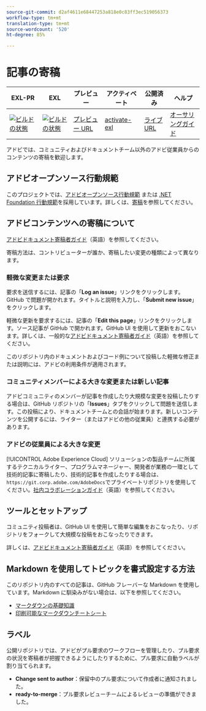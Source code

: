 ```yaml
---
source-git-commit: d2af4611e68447253a818e0c83ff3ec519056373
workflow-type: tm+mt
translation-type: tm+mt
source-wordcount: '520'
ht-degree: 85%

---
```

# 記事の寄稿

| EXL-PR | EXL | プレビュー | アクティベート | 公開済み | ヘルプ |
|--- |--- |--- |--- |--- |--- |
| [![ビルドの状態](https://docs.ci.corp.adobe.com/view/exl-pr/job/aem-forms-automated-conversion-service.en_pr-exl/badge/icon)](https://docs.ci.corp.adobe.com/view/exl-pr/job/aem-forms-automated-conversion-service.en_pr-exl/lastBuild/) | [![ビルドの状態](https://docs.ci.corp.adobe.com/view/exl-pr/job/aem-forms-automated-conversion-service.en_exl/lastBuild/badge/icon)](https://docs.ci.corp.adobe.com/view/exl-pr/job/aem-forms-automated-conversion-service.en_exl/lastBuild/lastBuild) | [プレビュー URL](https://experienceleague.corp.adobe.com/docs/aem-forms-automated-conversion-service/using/introduction.html?lang=en) | [activate-exl](https://docs.ci.corp.adobe.com/job/activate-exl/build/) | [ライブURL](https://experienceleague.adobe.com/docs/aem-forms-automated-conversion-service/using/introduction.html?lang=en) | [オーサリングガイド](https://experienceleague.adobe.com/docs/authoring-guide-exl/using/home.html?lang=en) |

アドビでは、コミュニティおよびドキュメントチーム以外のアドビ従業員からのコンテンツの寄稿を歓迎します。

## アドビオープンソース行動規範

このプロジェクトでは、[アドビオープンソース行動規範](code-of-conduct.md) または [.NET Foundation 行動規範](https://dotnetfoundation.org/code-of-conduct)を採用しています。詳しくは、[寄稿](contributing.md)を参照してください。

## アドビコンテンツへの寄稿について

[アドビドキュメント寄稿者ガイド](https://docs.adobe.com/help/en/contributor/contributor-guide/introduction.html)（英語）を参照してください。

寄稿方法は、コントリビューターが誰か、寄稿したい変更の種類によって異なります。

### 軽微な変更または要求

要求を送信するには、記事の「**Log an issue**」リンクをクリックします。GitHub で問題が開かれます。タイトルと説明を入力し、「**Submit new issue**」をクリックします。

軽微な更新を要求するには、記事の「**Edit this page**」リンクをクリックします。ソース記事が GitHub で開かれます。GitHub UI を使用して更新をおこないます。詳しくは、一般的な[アドビドキュメント寄稿者ガイド](https://docs.adobe.com/help/en/contributor/contributor-guide/introduction.html)（英語）を参照してください。

このリポジトリ内のドキュメントおよびコード例について投稿した軽微な修正または説明には、アドビの利用条件が適用されます。

### コミュニティメンバーによる大きな変更または新しい記事

アドビコミュニティのメンバーが記事を作成したり大規模な変更を投稿したりする場合は、GitHub リポジトリの「**Issues**」タブをクリックして問題を送信します。この投稿により、ドキュメントチームとの会話が始まります。新しいコンテンツを公開するには、ライター（またはアドビの他の従業員）と連携する必要があります。

<!--
If you submit a pull request with significant changes to documentation and code examples, you'll see a message in the pull request asking you to submit an online contribution license agreement (CLA). You must complete the online form before we can review your pull request.
-->

### アドビの従業員による大きな変更

[!UICONTROL Adobe Experience Cloud] ソリューションの製品チームに所属するテクニカルライター、プログラムマネージャー、開発者が業務の一環として技術的記事に寄稿したり、技術的記事を作成したりする場合は、`https://git.corp.adobe.com/AdobeDocs`でプライベートリポジトリを使用してください。[社内コラボレーションガイド](https://docs.adobe.com/content/help/en/collaborative-doc-instructions/collaboration-guide/home.html)（英語）を参照してください。

<!--Employees from other parts of the Adobe world should use the public repo for minor updates.-->

## ツールとセットアップ

コミュニティ投稿者は、GitHub UI を使用して簡単な編集をおこなったり、リポジトリをフォークして大規模な投稿をおこなったりできます。

詳しくは、[アドビドキュメント寄稿者ガイド](https://docs.adobe.com/help/en/contributor/contributor-guide/introduction.html)（英語）を参照してください。

## Markdown を使用してトピックを書式設定する方法

このリポジトリ内のすべての記事は、GitHub フレーバーな Markdown を使用しています。Markdown に馴染みがない場合は、以下を参照してください。

* [マークダウンの基礎知識](https://help.github.com/articles/getting-started-with-writing-and-formatting-on-github/)
* [印刷可能なマークダウンチートシート](https://guides.github.com/pdfs/markdown-cheatsheet-online.pdf)

## ラベル

公開リポジトリでは、アドビがプル要求のワークフローを管理したり、プル要求の状況を寄稿者が把握できるようにしたりするために、プル要求に自動ラベルが割り当てられます。

* **Change sent to author**：保留中のプル要求について作成者に通知されました。
* **ready-to-merge**：プル要求レビューチームによるレビューの準備ができました。
